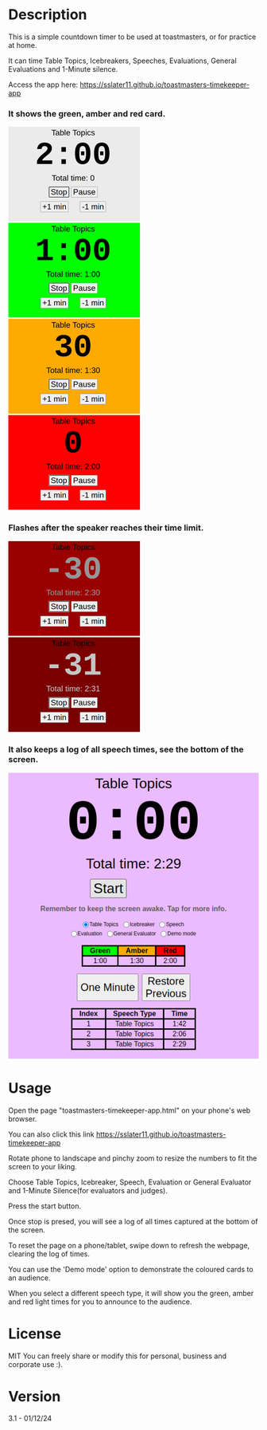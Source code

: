 # Description
This is a simple countdown timer to be used at toastmasters, or for practice at home.

It can time Table Topics, Icebreakers, Speeches, Evaluations, General Evaluations and 1-Minute silence.

Access the app here: https://sslater11.github.io/toastmasters-timekeeper-app

### It shows the green, amber and red card.

<img src="images/start_card.png"> <img src="images/green_card.png"> <img src="images/amber_card.png"> <img src="images/red_card.png" >

### Flashes after the speaker reaches their time limit.

<img src="images/flashing-30.png"> <img src="images/flashing-31.png">

### It also keeps a log of all speech times, see the bottom of the screen.

<img src="images/main.png">

# Usage
Open the page "toastmasters-timekeeper-app.html" on your phone's web browser.

You can also click this link https://sslater11.github.io/toastmasters-timekeeper-app

Rotate phone to landscape and pinchy zoom to resize the numbers to fit the screen to your liking.

Choose Table Topics, Icebreaker, Speech, Evaluation or General Evaluator and 1-Minute Silence(for evaluators and judges).

Press the start button.

Once stop is presed, you will see a log of all times captured at the bottom of the screen.

To reset the page on a phone/tablet, swipe down to refresh the webpage, clearing the log of times.

You can use the 'Demo mode' option to demonstrate the coloured cards to an audience.

When you select a different speech type, it will show you the green, amber and red light times for you to announce to the audience.

# License
MIT
You can freely share or modify this for personal, business and corporate use :).

# Version
3.1 - 01/12/24
